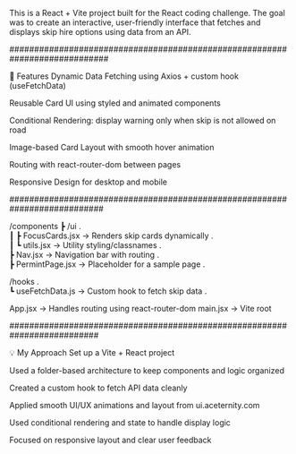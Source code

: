 This is a React + Vite project built for the React coding challenge. The goal was to create an interactive, user-friendly interface that fetches and displays skip hire options using data from an API.



############################################################################


🚀 Features
Dynamic Data Fetching using Axios + custom hook (useFetchData)

Reusable Card UI using styled and animated components

Conditional Rendering: display warning only when skip is not allowed on road

Image-based Card Layout with smooth hover animation

Routing with react-router-dom between pages

Responsive Design for desktop and mobile



###########################################################################


/components
 ┣ /ui .<br>
 ┃ ┣ FocusCards.jsx     → Renders skip cards dynamically .<br>
 ┃ ┗ utils.jsx          → Utility styling/classnames .<br>
 ┣ Nav.jsx              → Navigation bar with routing .<br>
 ┣ PermintPage.jsx      → Placeholder for a sample page .<br>

/hooks .<br>
 ┗ useFetchData.js      → Custom hook to fetch skip data .<br>

App.jsx                 → Handles routing using react-router-dom
main.jsx                → Vite root


##########################################################################



💡 My Approach
Set up a Vite + React project

Used a folder-based architecture to keep components and logic organized

Created a custom hook to fetch API data cleanly

Applied smooth UI/UX animations and layout from ui.aceternity.com

Used conditional rendering and state to handle display logic

Focused on responsive layout and clear user feedback
